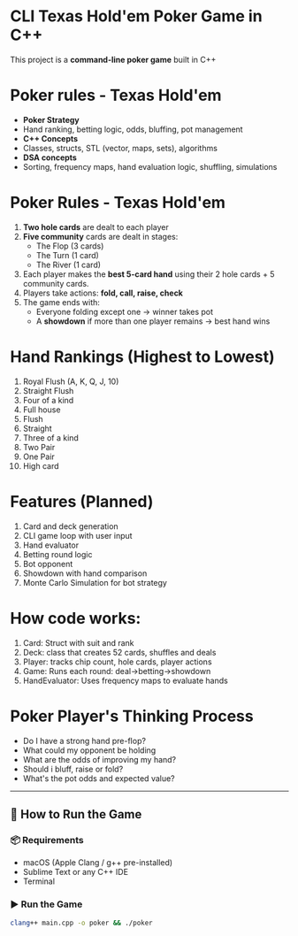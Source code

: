 # CLI Texas Hold'em Poker Game in C++

This project is a **command-line poker game** built in C++

# Poker rules - Texas Hold'em

- **Poker Strategy**
- Hand ranking, betting logic, odds, bluffing, pot management
- **C++ Concepts**
- Classes, structs, STL (vector, maps, sets), algorithms
- **DSA concepts**
- Sorting, frequency maps, hand evaluation logic, shuffling, simulations

# Poker Rules - Texas Hold'em

1. **Two hole cards** are dealt to each player
2. **Five community** cards are dealt in stages:
	- The Flop (3 cards)
	- The Turn (1 card)
	- The River (1 card)
3. Each player makes the **best 5-card hand** using their 2 hole cards + 5 community cards.
4. Players take actions: **fold, call, raise, check**
5. The game ends with:
	- Everyone folding except one -> winner takes pot
	- A **showdown** if more than one player remains -> best hand wins 

# Hand Rankings (Highest to Lowest)
1. Royal Flush (A, K, Q, J, 10)
2. Straight Flush
3. Four of a kind
4. Full house 
5. Flush
6. Straight
7. Three of a kind
8. Two Pair
9. One Pair
10. High card


# Features (Planned)
1. Card and deck generation
2. CLI game loop with user input
3. Hand evaluator
4. Betting round logic
5. Bot opponent
6. Showdown with hand comparison
7. Monte Carlo Simulation for bot strategy 

# How code works:
1. Card: Struct with suit and rank
2. Deck: class that creates 52 cards, shuffles and deals
3. Player: tracks chip count, hole cards, player actions
4. Game: Runs each round: deal->betting->showdown
5. HandEvaluator: Uses frequency maps to evaluate hands

# Poker Player's Thinking Process
- Do I have a strong hand pre-flop?
- What could my opponent be holding
- What are the odds of improving my hand?
- Should i bluff, raise or fold?
- What's the pot odds and expected value?

--- 
## 🧰 How to Run the Game

### 📦 Requirements
- macOS (Apple Clang / g++ pre-installed)
- Sublime Text or any C++ IDE
- Terminal

### ▶️ Run the Game
```bash
clang++ main.cpp -o poker && ./poker
